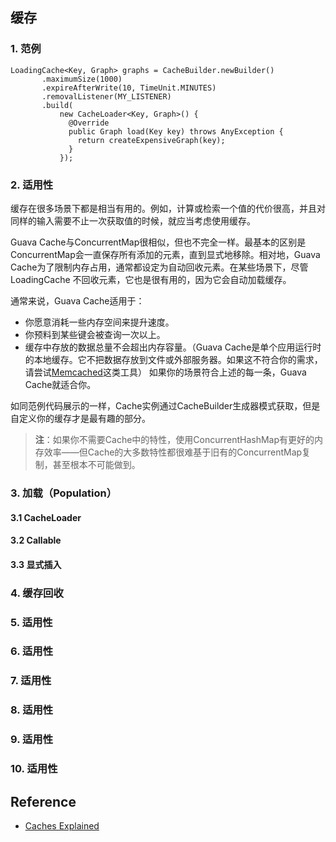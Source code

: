 ## 缓存
### 1. 范例
```
LoadingCache<Key, Graph> graphs = CacheBuilder.newBuilder()
       .maximumSize(1000)
       .expireAfterWrite(10, TimeUnit.MINUTES)
       .removalListener(MY_LISTENER)
       .build(
           new CacheLoader<Key, Graph>() {
             @Override
             public Graph load(Key key) throws AnyException {
               return createExpensiveGraph(key);
             }
           });
```
### 2. 适用性
缓存在很多场景下都是相当有用的。例如，计算或检索一个值的代价很高，并且对同样的输入需要不止一次获取值的时候，就应当考虑使用缓存。

Guava Cache与ConcurrentMap很相似，但也不完全一样。最基本的区别是ConcurrentMap会一直保存所有添加的元素，直到显式地移除。相对地，Guava Cache为了限制内存占用，通常都设定为自动回收元素。在某些场景下，尽管LoadingCache 不回收元素，它也是很有用的，因为它会自动加载缓存。

通常来说，Guava Cache适用于：
- 你愿意消耗一些内存空间来提升速度。
- 你预料到某些键会被查询一次以上。
- 缓存中存放的数据总量不会超出内存容量。（Guava Cache是单个应用运行时的本地缓存。它不把数据存放到文件或外部服务器。如果这不符合你的需求，请尝试[Memcached](http://memcached.org/)这类工具）
如果你的场景符合上述的每一条，Guava Cache就适合你。

如同范例代码展示的一样，Cache实例通过CacheBuilder生成器模式获取，但是自定义你的缓存才是最有趣的部分。

> **注**：如果你不需要Cache中的特性，使用ConcurrentHashMap有更好的内存效率——但Cache的大多数特性都很难基于旧有的ConcurrentMap复制，甚至根本不可能做到。
### 3. 加载（Population）
#### 3.1 CacheLoader
#### 3.2 Callable
#### 3.3 显式插入
### 4. 缓存回收
### 5. 适用性
### 6. 适用性
### 7. 适用性
### 8. 适用性
### 9. 适用性
### 10. 适用性

## Reference
- [Caches Explained](https://github.com/google/guava/wiki/CachesExplained)